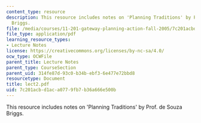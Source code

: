 ```yaml
---
content_type: resource
description: This resource includes notes on 'Planning Traditions' by Prof. de Souza
  Briggs.
file: /media/courses/11-201-gateway-planning-action-fall-2005/7c201acbd1aca0779fb7b36a666e500b_lect2.pdf
file_type: application/pdf
learning_resource_types:
- Lecture Notes
license: https://creativecommons.org/licenses/by-nc-sa/4.0/
ocw_type: OCWFile
parent_title: Lecture Notes
parent_type: CourseSection
parent_uid: 314fe87d-93c0-b34b-ebf3-6e477e72bbd8
resourcetype: Document
title: lect2.pdf
uid: 7c201acb-d1ac-a077-9fb7-b36a666e500b
---
```

This resource includes notes on 'Planning Traditions' by Prof. de Souza Briggs.